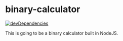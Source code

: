 # binary-calculator
  [![devDependencies](https://travis-ci.org/fontiana/binary-calculator.svg?branch=master)](https://travis-ci.org/fontiana/binary-calculator.svg?branch=master)
  
This is going to be a binary calculator built in NodeJS.

